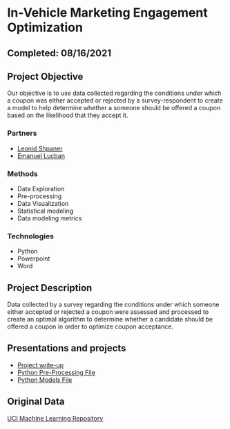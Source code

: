 # In-Vehicle Marketing Engagement Optimization

## Completed: 08/16/2021

## Project Objective
Our objective is to use data collected regarding the conditions under which a coupon was either accepted or rejected by a survey-respondent to create a model to help determine whether a someone should be offered a coupon based on the likelihood that they accept it.

### Partners
* [Leonid Shpaner](https://github.com/lshpaner)
* [Emanuel Lucban](https://github.com/zeegeeko)

### Methods
* Data Exploration
* Pre-processing
* Data Visualization
* Statistical modeling
* Data modeling metrics

### Technologies
* Python
* Powerpoint
* Word

## Project Description
Data collected by a survey regarding the conditions under which someone either accepted or rejected a coupon were assessed and processed to create an optimal algorithm to determine whether a candidate should be offered a coupon in order to optimize coupon acceptance. 


## Presentations and projects
* [Project write-up](https://github.com/isabellaoakes/In-Vehicle-Marketing-Engagement-Optimization/blob/main/InVehicleCouponOptimization.pdf)
* [Python Pre-Processing File](https://github.com/isabellaoakes/In-Vehicle-Marketing-Engagement-Optimization/blob/main/InVehicleCouponOptimization.pdf)
* [Python Models File](https://github.com/isabellaoakes/In-Vehicle-Marketing-Engagement-Optimization/blob/main/InVehicleCouponModels.ipynb)

## Original Data
[UCI Machine Learning Repository](https://archive.ics.uci.edu/ml/datasets/in-vehicle+coupon+recommendation)
